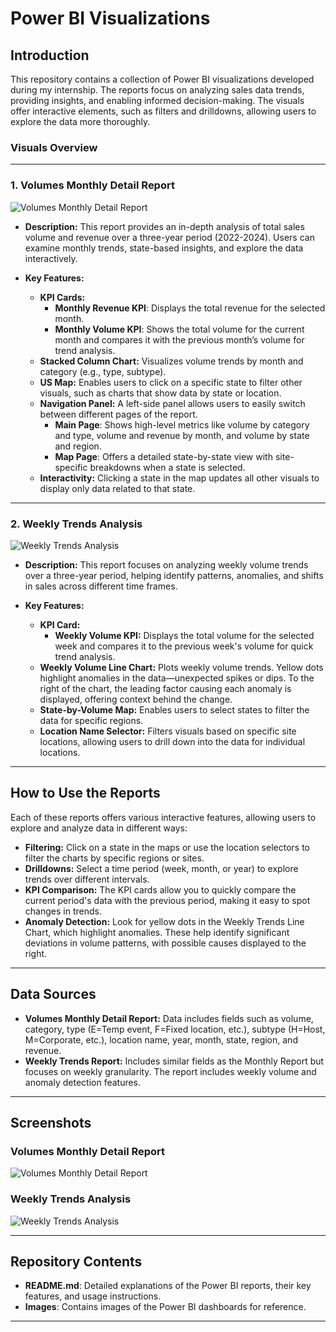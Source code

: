 # Power BI Visualizations

## Introduction
This repository contains a collection of Power BI visualizations developed during my internship. The reports focus on analyzing sales data trends, providing insights, and enabling informed decision-making. The visuals offer interactive elements, such as filters and drilldowns, allowing users to explore the data more thoroughly.

### Visuals Overview

---

### 1. **Volumes Monthly Detail Report**
![Volumes Monthly Detail Report](screenshots/volumes_monthly_detail_report.png)
- **Description:** This report provides an in-depth analysis of total sales volume and revenue over a three-year period (2022-2024). Users can examine monthly trends, state-based insights, and explore the data interactively.
  
- **Key Features:**
  - **KPI Cards:** 
    - **Monthly Revenue KPI**: Displays the total revenue for the selected month.
    - **Monthly Volume KPI**: Shows the total volume for the current month and compares it with the previous month’s volume for trend analysis.
  - **Stacked Column Chart:** Visualizes volume trends by month and category (e.g., type, subtype).
  - **US Map:** Enables users to click on a specific state to filter other visuals, such as charts that show data by state or location.
  - **Navigation Panel:** A left-side panel allows users to easily switch between different pages of the report. 
    - **Main Page**: Shows high-level metrics like volume by category and type, volume and revenue by month, and volume by state and region.
    - **Map Page**: Offers a detailed state-by-state view with site-specific breakdowns when a state is selected.
  - **Interactivity:** Clicking a state in the map updates all other visuals to display only data related to that state.

---

### 2. **Weekly Trends Analysis**
![Weekly Trends Analysis](screenshots/weekly_trends_analysis.png)
- **Description:** This report focuses on analyzing weekly volume trends over a three-year period, helping identify patterns, anomalies, and shifts in sales across different time frames.
  
- **Key Features:**
  - **KPI Card:**
    - **Weekly Volume KPI:** Displays the total volume for the selected week and compares it to the previous week's volume for quick trend analysis.
  - **Weekly Volume Line Chart:** Plots weekly volume trends. Yellow dots highlight anomalies in the data—unexpected spikes or dips. To the right of the chart, the leading factor causing each anomaly is displayed, offering context behind the change.
  - **State-by-Volume Map:** Enables users to select states to filter the data for specific regions.
  - **Location Name Selector:** Filters visuals based on specific site locations, allowing users to drill down into the data for individual locations.

---


## How to Use the Reports

Each of these reports offers various interactive features, allowing users to explore and analyze data in different ways:
- **Filtering:** Click on a state in the maps or use the location selectors to filter the charts by specific regions or sites.
- **Drilldowns:** Select a time period (week, month, or year) to explore trends over different intervals.
- **KPI Comparison:** The KPI cards allow you to quickly compare the current period's data with the previous period, making it easy to spot changes in trends.
- **Anomaly Detection:** Look for yellow dots in the Weekly Trends Line Chart, which highlight anomalies. These help identify significant deviations in volume patterns, with possible causes displayed to the right.

---

## Data Sources
- **Volumes Monthly Detail Report:** Data includes fields such as volume, category, type (E=Temp event, F=Fixed location, etc.), subtype (H=Host, M=Corporate, etc.), location name, year, month, state, region, and revenue.
- **Weekly Trends Report:** Includes similar fields as the Monthly Report but focuses on weekly granularity. The report includes weekly volume and anomaly detection features.

---

## Screenshots

### Volumes Monthly Detail Report
![Volumes Monthly Detail Report](screenshots/volumes_monthly_detail_report.png)

### Weekly Trends Analysis
![Weekly Trends Analysis](screenshots/weekly_trends_analysis.png)

---

## Repository Contents

- **README.md**: Detailed explanations of the Power BI reports, their key features, and usage instructions.
- **Images**: Contains images of the Power BI dashboards for reference.

---
